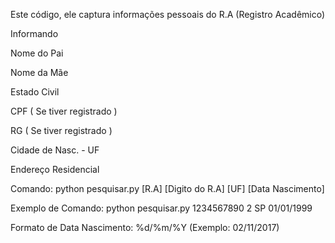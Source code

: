 Este código, ele captura informações pessoais do R.A (Registro Acadêmico)

Informando 

 Nome do Pai
 
 Nome da Mãe
 
 Estado Civil
 
 CPF ( Se tiver registrado )
 
 RG ( Se tiver registrado )
 
 Cidade de Nasc. - UF
 
 Endereço Residencial



Comando: python pesquisar.py [R.A] [Digito do R.A] [UF] [Data Nascimento]

Exemplo de Comando:  python pesquisar.py 1234567890 2 SP 01/01/1999


Formato de Data Nascimento:  %d/%m/%Y (Exemplo: 02/11/2017) 